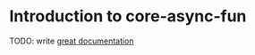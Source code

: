 # Introduction to core-async-fun

TODO: write [great documentation](http://jacobian.org/writing/what-to-write/)
